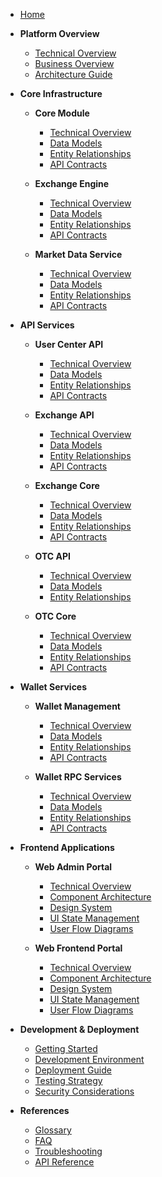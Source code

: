 - [Home](/)

- **Platform Overview**
  - [Technical Overview](technical-overview.md)
  - [Business Overview](business-overview.md)
  - [Architecture Guide](architecture-guide.md)

- **Core Infrastructure**
  - **Core Module**
    - [Technical Overview](core/technical-overview.md)
    - [Data Models](core/data-models.md)
    - [Entity Relationships](core/entity-relationship-diagram.md)
    - [API Contracts](core/api-contracts.md)
  
  - **Exchange Engine**
    - [Technical Overview](exchange/technical-overview.md)
    - [Data Models](exchange/data-models.md)
    - [Entity Relationships](exchange/entity-relationship-diagram.md)
    - [API Contracts](exchange/api-contracts.md)
  
  - **Market Data Service**
    - [Technical Overview](market/technical-overview.md)
    - [Data Models](market/data-models.md)
    - [Entity Relationships](market/entity-relationship-diagram.md)
    - [API Contracts](market/api-contracts.md)

- **API Services**
  - **User Center API**
    - [Technical Overview](ucenter-api/technical-overview.md)
    - [Data Models](ucenter-api/data-models.md)
    - [Entity Relationships](ucenter-api/entity-relationship-diagram.md)
    - [API Contracts](ucenter-api/api-contracts.md)
  
  - **Exchange API**
    - [Technical Overview](ex-api/technical-overview.md)
    - [Data Models](ex-api/data-models.md)
    - [Entity Relationships](ex-api/entity-relationship-diagram.md)
    - [API Contracts](ex-api/api-contracts.md)
  
  - **Exchange Core**
    - [Technical Overview](ex-core/technical-overview.md)
    - [Data Models](ex-core/data-models.md)
    - [Entity Relationships](ex-core/entity-relationship-diagram.md)
    - [API Contracts](ex-core/api-contracts.md)
  
  - **OTC API**
    - [Technical Overview](otc-api/technical-overview.md)
    - [Data Models](otc-api/data-models.md)
    - [Entity Relationships](otc-api/entity-relationship-diagram.md)
  
  - **OTC Core**
    - [Technical Overview](otc-core/technical-overview.md)
    - [Data Models](otc-core/data-models.md)
    - [Entity Relationships](otc-core/entity-relationship-diagram.md)
    - [API Contracts](otc-core/api-contracts.md)

- **Wallet Services**
  - **Wallet Management**
    - [Technical Overview](wallet/technical-overview.md)
    - [Data Models](wallet/data-models.md)
    - [Entity Relationships](wallet/entity-relationship-diagram.md)
    - [API Contracts](wallet/api-contracts.md)
  
  - **Wallet RPC Services**
    - [Technical Overview](wallets/technical-overview.md)
    - [Data Models](wallets/data-models.md)
    - [Entity Relationships](wallets/entity-relationship-diagram.md)
    - [API Contracts](wallets/api-contracts.md)

- **Frontend Applications**
  - **Web Admin Portal**
    - [Technical Overview](web-admin/admin-portal-technical-overview.md)
    - [Component Architecture](web-admin/admin-portal-component-architecture.md)
    - [Design System](web-admin/admin-portal-design-system.md)
    - [UI State Management](web-admin/admin-portal-ui-state-management.md)
    - [User Flow Diagrams](web-admin/admin-portal-user-flow-diagrams.md)
  
  - **Web Frontend Portal**
    - [Technical Overview](web-front/technical-overview.md)
    - [Component Architecture](web-front/component-architecture.md)
    - [Design System](web-front/design-system.md)
    - [UI State Management](web-front/ui-state-management.md)
    - [User Flow Diagrams](web-front/user-flow-diagrams.md)

- **Development & Deployment**
  - [Getting Started](getting-started.md)
  - [Development Environment](development-environment.md)
  - [Deployment Guide](deployment-guide.md)
  - [Testing Strategy](testing-strategy.md)
  - [Security Considerations](security-considerations.md)

- **References**
  - [Glossary](glossary.md)
  - [FAQ](faq.md)
  - [Troubleshooting](troubleshooting.md)
  - [API Reference](api-reference.md)
